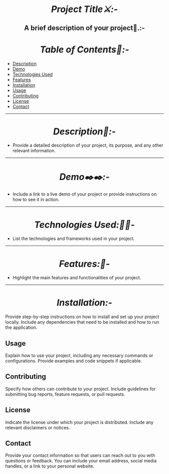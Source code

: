 <h1 align="center"><i> Project Title⚔️:-</i></h1>

<h2 align="center"><b>A brief description of your project📝.:-</b></h2>

<h1 align="center"><i>Table of Contents💫:-</i></h1>

- [Description](#description)
- [Demo](#demo)
- [Technologies Used](#technologies-used)
- [Features](#features)
- [Installation](#installation)
- [Usage](#usage)
- [Contributing](#contributing)
- [License](#license)
- [Contact](#contact)
<hr>
<h1 align="center"><i> Description📑:-</i></h1>

- Provide a detailed description of your project, its purpose, and any other relevant information.
<hr>
<h1 align="center"><i>Demo✒️✒️:-</i></h1>

- Include a link to a live demo of your project or provide instructions on how to see it in action.
<hr>
<h1 align="center"><i> Technologies Used:📱📱-</i></h1>

- List the technologies and frameworks used in your project.
<hr>
<h1 align="center"><i>Features:👋-</i></h1>

- Highlight the main features and functionalities of your project.
<hr>
<h1 align="center"><i>Installation:-</i></h1>

Provide step-by-step instructions on how to install and set up your project locally. Include any dependencies that need to be installed and how to run the application.

## Usage

Explain how to use your project, including any necessary commands or configurations. Provide examples and code snippets if applicable.

## Contributing

Specify how others can contribute to your project. Include guidelines for submitting bug reports, feature requests, or pull requests.

## License

Indicate the license under which your project is distributed. Include any relevant disclaimers or notices.

## Contact

Provide your contact information so that users can reach out to you with questions or feedback. You can include your email address, social media handles, or a link to your personal website.
